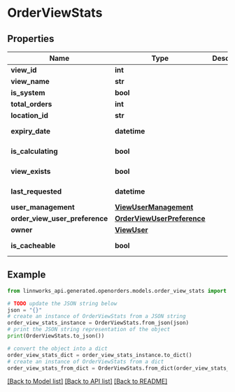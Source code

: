 # OrderViewStats


## Properties

Name | Type | Description | Notes
------------ | ------------- | ------------- | -------------
**view_id** | **int** |  | [optional] 
**view_name** | **str** |  | [optional] 
**is_system** | **bool** |  | [optional] 
**total_orders** | **int** |  | [optional] 
**location_id** | **str** |  | [optional] 
**expiry_date** | **datetime** |  | [optional] [readonly] 
**is_calculating** | **bool** |  | [optional] [readonly] 
**view_exists** | **bool** |  | [optional] [readonly] 
**last_requested** | **datetime** |  | [optional] [readonly] 
**user_management** | [**ViewUserManagement**](ViewUserManagement.md) |  | [optional] 
**order_view_user_preference** | [**OrderViewUserPreference**](OrderViewUserPreference.md) |  | [optional] 
**owner** | [**ViewUser**](ViewUser.md) |  | [optional] 
**is_cacheable** | **bool** |  | [optional] [readonly] 

## Example

```python
from linnworks_api.generated.openorders.models.order_view_stats import OrderViewStats

# TODO update the JSON string below
json = "{}"
# create an instance of OrderViewStats from a JSON string
order_view_stats_instance = OrderViewStats.from_json(json)
# print the JSON string representation of the object
print(OrderViewStats.to_json())

# convert the object into a dict
order_view_stats_dict = order_view_stats_instance.to_dict()
# create an instance of OrderViewStats from a dict
order_view_stats_from_dict = OrderViewStats.from_dict(order_view_stats_dict)
```
[[Back to Model list]](../README.md#documentation-for-models) [[Back to API list]](../README.md#documentation-for-api-endpoints) [[Back to README]](../README.md)


